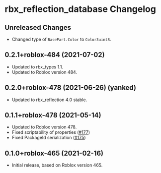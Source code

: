# rbx\_reflection_database Changelog

## Unreleased Changes
* Changed type of `BasePart.Color` to `Color3uint8`.

## 0.2.1+roblox-484 (2021-07-02)
* Updated to rbx_types 1.1.
* Updated to Roblox version 484.

## 0.2.0+roblox-478 (2021-06-26) (yanked)
* Updated to rbx_reflection 4.0 stable.

## 0.1.1+roblox-478 (2021-05-14)
* Updated to Roblox version 478.
* Fixed scriptability of properties ([#177][pr-177])
* Fixed PackageId serialization ([#175][pr-175])

[pr-177]: https://github.com/rojo-rbx/rbx-dom/pull/177
[pr-175]: https://github.com/rojo-rbx/rbx-dom/pull/175

## 0.1.0+roblox-465 (2021-02-16)
* Initial release, based on Roblox version 465.
